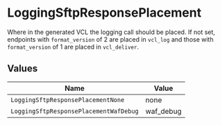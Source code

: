 # LoggingSftpResponsePlacement

Where in the generated VCL the logging call should be placed. If not set, endpoints with `format_version` of 2 are placed in `vcl_log` and those with `format_version` of 1 are placed in `vcl_deliver`.



## Values

| Name                                   | Value                                  |
| -------------------------------------- | -------------------------------------- |
| `LoggingSftpResponsePlacementNone`     | none                                   |
| `LoggingSftpResponsePlacementWafDebug` | waf_debug                              |